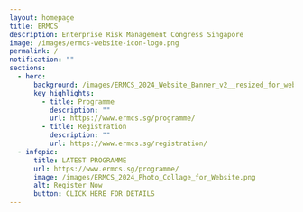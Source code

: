 ```yaml
---
layout: homepage
title: ERMCS
description: Enterprise Risk Management Congress Singapore
image: /images/ermcs-website-icon-logo.png
permalink: /
notification: ""
sections:
  - hero:
      background: /images/ERMCS_2024_Website_Banner_v2__resized_for_website_.png
      key_highlights:
        - title: Programme
          description: ""
          url: https://www.ermcs.sg/programme/
        - title: Registration
          description: ""
          url: https://www.ermcs.sg/registration/
  - infopic:
      title: LATEST PROGRAMME
      url: https://www.ermcs.sg/programme/
      image: /images/ERMCS_2024_Photo_Collage_for_Website.png
      alt: Register Now
      button: CLICK HERE FOR DETAILS
---
```

